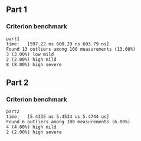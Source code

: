 ## Part 1

### Criterion benchmark

```
part1
time:   [597.22 ns 600.29 ns 603.79 ns]
Found 13 outliers among 100 measurements (13.00%)
3 (3.00%) low mild
2 (2.00%) high mild
8 (8.00%) high severe
```

## Part 2

### Criterion benchmark

```
part2
time:   [5.4335 us 5.4534 us 5.4744 us]
Found 6 outliers among 100 measurements (6.00%)
4 (4.00%) high mild
2 (2.00%) high severe
```